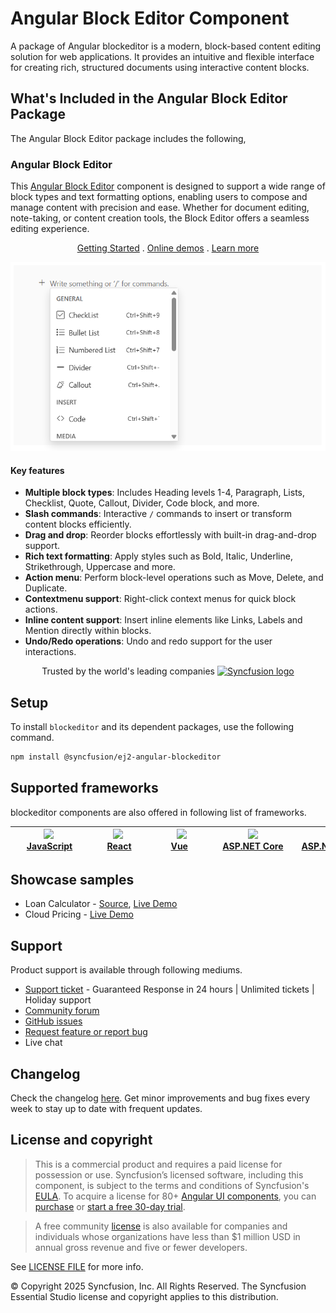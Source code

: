 # Angular Block Editor Component

A package of Angular blockeditor is a modern, block-based content editing solution for web applications. It provides an intuitive and flexible interface for creating rich, structured documents using interactive content blocks.

## What's Included in the Angular Block Editor Package

The Angular Block Editor package includes the following,

### Angular Block Editor

This [Angular Block Editor](https://www.syncfusion.com/angular-components/angular-blockeditor?utm_source=npm&utm_medium=listing&utm_campaign=angular-blockeditor-npm) component is designed to support a wide range of block types and text formatting options, enabling users to compose and manage content with precision and ease. Whether for document editing, note-taking, or content creation tools, the Block Editor offers a seamless editing experience.

<p align="center">
  <a href="https://ej2.syncfusion.com/angular/documentation/block-editor/getting-started/?utm_source=npm&utm_medium=listing&utm_campaign=angular-blockeditor-npm">Getting Started</a> .
  <a href="https://ej2.syncfusion.com/angular/demos/?utm_source=npm&utm_medium=listing&utm_campaign=angular-blockeditor-npm#/fluent2/block-editor/overview.html">Online demos</a> .
  <a href="https://www.syncfusion.com/angular-components/angular-blockeditor?utm_source=npm&utm_medium=listing&utm_campaign=angular-blockeditor-npm">Learn more</a>
</p>

<p align="center">
<img alt="Angular Block Editor Component" src="https://raw.githubusercontent.com/SyncfusionExamples/nuget-img/master/angular/angular-blockeditor.png">
</p>

#### Key features
 
* **Multiple block types**: Includes Heading levels 1-4, Paragraph, Lists, Checklist, Quote, Callout, Divider, Code block, and more.
* **Slash commands**: Interactive `/` commands to insert or transform content blocks efficiently.
* **Drag and drop**: Reorder blocks effortlessly with built-in drag-and-drop support.
* **Rich text formatting**: Apply styles such as Bold, Italic, Underline, Strikethrough, Uppercase and more.
* **Action menu**: Perform block-level operations such as Move, Delete, and Duplicate.
* **Contextmenu support**: Right-click context menus for quick block actions.
* **Inline content support**: Insert inline elements like Links, Labels and Mention directly within blocks.
* **Undo/Redo operations**: Undo and redo support for the user interactions.

<p align="center">
Trusted by the world's leading companies
  <a href="https://www.syncfusion.com/">
    <img src="https://raw.githubusercontent.com/SyncfusionExamples/nuget-img/master/syncfusion/syncfusion-trusted-companies.webp" alt="Syncfusion logo">
  </a>
</p>

## Setup

To install `blockeditor` and its dependent packages, use the following command.

```sh
npm install @syncfusion/ej2-angular-blockeditor
```

## Supported frameworks

blockeditor components are also offered in following list of frameworks.

| [<img src="https://ej2.syncfusion.com/github/images/js.svg" height="50" />](https://www.syncfusion.com/javascript-ui-controls?utm_medium=listing&utm_source=github)<br/>&nbsp;&nbsp;&nbsp;&nbsp;&nbsp;[JavaScript](https://www.syncfusion.com/javascript-ui-controls?utm_medium=listing&utm_source=github)&nbsp;&nbsp;&nbsp;&nbsp; | [<img src="https://ej2.syncfusion.com/github/images/react.svg"  height="50" />](https://www.syncfusion.com/react-ui-components?utm_medium=listing&utm_source=github)<br/>&nbsp;&nbsp;&nbsp;&nbsp;&nbsp;&nbsp;&nbsp;[React](https://www.syncfusion.com/react-ui-components?utm_medium=listing&utm_source=github)&nbsp;&nbsp;&nbsp;&nbsp;&nbsp;&nbsp; | [<img src="https://ej2.syncfusion.com/github/images/vue.svg" height="50" />](https://www.syncfusion.com/vue-ui-components?utm_medium=listing&utm_source=github)<br/>&nbsp;&nbsp;&nbsp;&nbsp;&nbsp;&nbsp;&nbsp;[Vue](https://www.syncfusion.com/vue-ui-components?utm_medium=listing&utm_source=github)&nbsp;&nbsp;&nbsp;&nbsp;&nbsp;&nbsp;&nbsp;&nbsp;&nbsp; | [<img src="https://ej2.syncfusion.com/github/images/netcore.svg" height="50" />](https://www.syncfusion.com/aspnet-core-ui-controls?utm_medium=listing&utm_source=github)<br/>&nbsp;&nbsp;[ASP.NET&nbsp;Core](https://www.syncfusion.com/aspnet-core-ui-controls?utm_medium=listing&utm_source=github)&nbsp;&nbsp; | [<img src="https://ej2.syncfusion.com/github/images/netmvc.svg" height="50" />](https://www.syncfusion.com/aspnet-mvc-ui-controls?utm_medium=listing&utm_source=github)<br/>&nbsp;&nbsp;[ASP.NET&nbsp;MVC](https://www.syncfusion.com/aspnet-mvc-ui-controls?utm_medium=listing&utm_source=github)&nbsp;&nbsp; | 
| :-----: | :-----: | :-----: | :-----: | :-----: |

## Showcase samples

* Loan Calculator - [Source](https://github.com/syncfusion/ej2-showcase-angular-loancalculator), [Live Demo]( https://ej2.syncfusion.com/showcase/angular/loancalculator/?utm_source=npm&utm_campaign=slider)
* Cloud Pricing - [Live Demo](https://ej2.syncfusion.com/angular/demos/?utm_source=npm&utm_campaign=slider#/fluent2/range-slider/azure-pricing)

## Support

Product support is available through following mediums.

* [Support ticket](https://support.syncfusion.com/support/tickets/create) - Guaranteed Response in 24 hours | Unlimited tickets | Holiday support
* [Community forum](https://www.syncfusion.com/forums/essential-js2?utm_source=npm&utm_medium=listing&utm_campaign=angular-blockeditor-npm)
* [GitHub issues](https://github.com/syncfusion/ej2-angular-ui-components/issues/new)
* [Request feature or report bug](https://www.syncfusion.com/feedback/angular?utm_source=npm&utm_medium=listing&utm_campaign=angular-blockeditor-npm)
* Live chat

## Changelog

Check the changelog [here](https://github.com/syncfusion/ej2-angular-ui-components/blob/master/components/blockeditor/CHANGELOG.md/?utm_source=npm&utm_campaign=input). Get minor improvements and bug fixes every week to stay up to date with frequent updates.

## License and copyright

> This is a commercial product and requires a paid license for possession or use. Syncfusion’s licensed software, including this component, is subject to the terms and conditions of Syncfusion's [EULA](https://www.syncfusion.com/eula/es/). To acquire a license for 80+ [Angular UI components](https://www.syncfusion.com/angular-components), you can [purchase](https://www.syncfusion.com/sales/products) or [start a free 30-day trial](https://www.syncfusion.com/account/manage-trials/start-trials).

> A free community [license](https://www.syncfusion.com/products/communitylicense) is also available for companies and individuals whose organizations have less than $1 million USD in annual gross revenue and five or fewer developers.

See [LICENSE FILE](https://github.com/syncfusion/ej2-angular-ui-components/blob/master/license/?utm_source=npm&utm_campaign=input) for more info.

© Copyright 2025 Syncfusion, Inc. All Rights Reserved. The Syncfusion Essential Studio license and copyright applies to this distribution.
